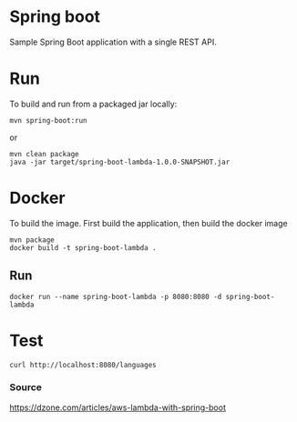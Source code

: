 # Spring boot

Sample Spring Boot application with a single REST API.

# Run

To build and run from a packaged jar locally:

    mvn spring-boot:run

or 

    mvn clean package
    java -jar target/spring-boot-lambda-1.0.0-SNAPSHOT.jar

# Docker

To build the image. First build the application, then build the docker image

    mvn package
    docker build -t spring-boot-lambda .
    
## Run

    docker run --name spring-boot-lambda -p 8080:8080 -d spring-boot-lambda
    
# Test

    curl http://localhost:8080/languages

### Source

https://dzone.com/articles/aws-lambda-with-spring-boot

